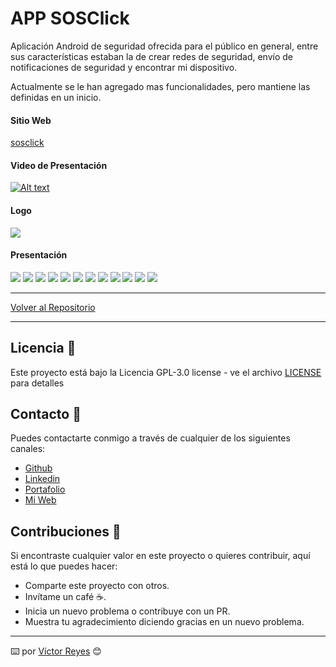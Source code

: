 # APP SOSClick
Aplicación Android de seguridad ofrecida para el público en general, entre sus características estaban la de crear redes de seguridad, envío de notificaciones de seguridad y encontrar mi dispositivo.

Actualmente se le han agregado mas funcionalidades, pero mantiene las definidas en un inicio.

#### Sitio Web
[sosclick](https://www.sosclick.cl/)

#### Video de Presentación
[![Alt text](https://img.youtube.com/vi/YTnEZDfJuGk/0.jpg)](https://www.youtube.com/watch?v=YTnEZDfJuGk)

#### Logo
<img src='https://raw.githubusercontent.com/tenshi98/Trabajo_Imagenes/main/APP%20SOSClick/src/logo_hor.png' />

#### Presentación
<img src='https://raw.githubusercontent.com/tenshi98/Trabajo_Imagenes/main/APP%20SOSClick/src/Diapositiva2.JPG' />
<img src='https://raw.githubusercontent.com/tenshi98/Trabajo_Imagenes/main/APP%20SOSClick/src/Diapositiva3.JPG' />
<img src='https://raw.githubusercontent.com/tenshi98/Trabajo_Imagenes/main/APP%20SOSClick/src/Diapositiva4.JPG' />
<img src='https://raw.githubusercontent.com/tenshi98/Trabajo_Imagenes/main/APP%20SOSClick/src/Diapositiva5.JPG' />
<img src='https://raw.githubusercontent.com/tenshi98/Trabajo_Imagenes/main/APP%20SOSClick/src/Diapositiva6.JPG' />
<img src='https://raw.githubusercontent.com/tenshi98/Trabajo_Imagenes/main/APP%20SOSClick/src/Diapositiva7.JPG' />
<img src='https://raw.githubusercontent.com/tenshi98/Trabajo_Imagenes/main/APP%20SOSClick/src/Diapositiva8.JPG' />
<img src='https://raw.githubusercontent.com/tenshi98/Trabajo_Imagenes/main/APP%20SOSClick/src/Diapositiva9.JPG' />
<img src='https://raw.githubusercontent.com/tenshi98/Trabajo_Imagenes/main/APP%20SOSClick/src/Diapositiva10.JPG' />
<img src='https://raw.githubusercontent.com/tenshi98/Trabajo_Imagenes/main/APP%20SOSClick/src/Diapositiva11.JPG' />
<img src='https://raw.githubusercontent.com/tenshi98/Trabajo_Imagenes/main/APP%20SOSClick/src/Diapositiva12.JPG' />
<img src='https://raw.githubusercontent.com/tenshi98/Trabajo_Imagenes/main/APP%20SOSClick/src/Diapositiva13.JPG' />

---

[Volver al Repositorio](https://github.com/tenshi98/Trabajo_Imagenes/)

---

## Licencia 📄
Este proyecto está bajo la Licencia GPL-3.0 license - ve el archivo [LICENSE](LICENSE) para detalles

## Contacto 📖
Puedes contactarte conmigo a través de cualquier de los siguientes canales:
- [Github](https://github.com/tenshi98)
- [Linkedin](https://www.linkedin.com/in/victor-reyes-galvez/)
- [Portafolio](https://tenshi98.github.io/portafolio/)
- [Mi Web](https://web.digitalcreations.cl/)

## Contribuciones 🎁
Si encontraste cualquier valor en este proyecto o quieres contribuir, aquí está lo que puedes hacer:

- Comparte este proyecto con otros.
- Invítame un café ☕.
- Inicia un nuevo problema o contribuye con un PR.
- Muestra tu agradecimiento diciendo gracias en un nuevo problema.

---

⌨️ por [Víctor Reyes](https://github.com/tenshi98) 😊